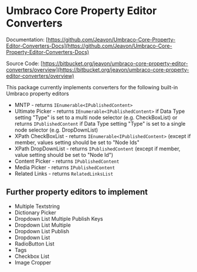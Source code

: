 # Umbraco Core Property Editor Converters #

Documentation: [https://github.com/Jeavon/Umbraco-Core-Property-Editor-Converters-Docs](https://github.com/Jeavon/Umbraco-Core-Property-Editor-Converters-Docs)

Source Code: [https://bitbucket.org/jeavon/umbraco-core-property-editor-converters/overview](https://bitbucket.org/jeavon/umbraco-core-property-editor-converters/overview)

This package currently implements converters for the following built-in Umbraco property editors

- MNTP - returns `IEnumerable<IPublishedContent>`
- Ultimate Picker - returns `IEnumerable<IPublishedContent>` if Data Type setting "Type" is set to a multi node selector (e.g. CheckBoxList) or returns `IPublishedContent` if Data Type setting "Type" is set to a single node selector (e.g. DropDownList)
- XPath CheckBoxList - returns `IEnumerable<IPublishedContent>` (except if member, values setting should be set to "Node Ids"
- XPath DropDownList - returns `IPublishedContent` (except if member, value setting should be set to "Node Id")
- Content Picker - returns `IPublishedContent`
- Media Picker - returns `IPublishedContent`
- Related Links - returns `RelatedLinksList`

## Further property editors to implement ##

- Multiple Textstring
- Dictionary Picker 
- Dropdown List Multiple Publish Keys 
- Dropdown List Multiple
- Dropdown List Publish
- Dropdown List 
- RadioButton List 
- Tags
- Checkbox List 
- Image Cropper 